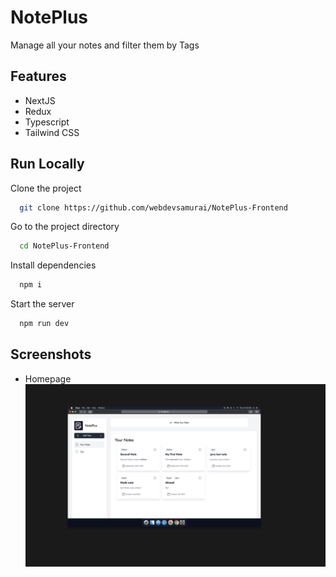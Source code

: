 
# NotePlus

Manage all your notes and filter them by Tags


## Features

- NextJS
- Redux 
- Typescript
- Tailwind CSS


  
## Run Locally

Clone the project

```bash
  git clone https://github.com/webdevsamurai/NotePlus-Frontend
```

Go to the project directory

```bash
  cd NotePlus-Frontend
```

Install dependencies

```bash
  npm i
```

Start the server

```bash
  npm run dev
```

  
## Screenshots

-   Homepage
![App Screenshot](./public/screenshots/homepage.png)



